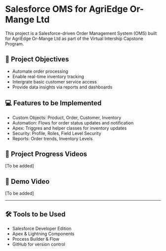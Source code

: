 # Salesforce OMS for AgriEdge Or-Mange Ltd

This project is a Salesforce-driven Order Management System (OMS) built for AgriEdge Or-Mange Ltd as part of the Virtual Intership Capstone Program.

## 📌 Project Objectives
- Automate order processing
- Enable real-time inventory tracking
- Intergrate basic customer service access
- Provide data insights via reports and dashboards

## 💻 Features to be Implemented
- Custom Objects: Product, Order, Customer, Inventory
- Automation: Flows for order status updates and notification
- Apex: Triggres and helper classes for inventory updates
- Security: Profile, Roles, Field Level Security
- Reports: Order trends, Inventory Levels

## 🔗 Project Progress Videos
[To be added]

## 🔗 Demo Video
[To be added]

---

## 🛠 Tools to be Used
- Salesforce Developer Edition
- Apex & Lightning Components
- Process Builder & Flow
- GitHub for version control
